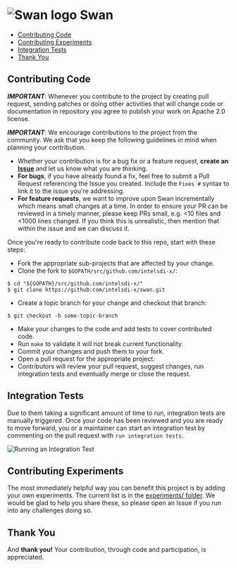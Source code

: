 # ![Swan logo](/images/swan-logo-48.png) Swan

* [Contributing Code](#contributing-code)
* [Contributing Experiments](#contributing-experiments)
* [Integration Tests](#integration-tests)
* [Thank You](#thank-you)

## Contributing Code
**_IMPORTANT_**: Whenever you contribute to the project by creating pull request, sending patches or doing other activities that will change code or documentation in repository you agree to publish your work on Apache 2.0 license.

**_IMPORTANT_**: We encourage contributions to the project from the community. We ask that you keep the following guidelines in mind when planning your contribution.

* Whether your contribution is for a bug fix or a feature request, **create an [Issue](https://github.com/intelsdi-x/swan/issues)** and let us know what you are thinking.
* **For bugs**, if you have already found a fix, feel free to submit a Pull Request referencing the Issue you created. Include the `Fixes #` syntax to link it to the issue you're addressing.
* **For feature requests**, we want to improve upon Swan incrementally which means small changes at a time. In order to ensure your PR can be reviewed in a timely manner, please keep PRs small, e.g. <10 files and <1000 lines changed. If you think this is unrealistic, then mention that within the issue and we can discuss it.

Once you're ready to contribute code back to this repo, start with these steps:

* Fork the appropriate sub-projects that are affected by your change.
* Clone the fork to `$GOPATH/src/github.com/intelsdi-x/`:

```
$ cd "${GOPATH}/src/github.com/intelsdi-x/"
$ git clone https://github.com/intelsdi-x/swan.git
```

* Create a topic branch for your change and checkout that branch:

```
$ git checkout -b some-topic-branch
```

* Make your changes to the code and add tests to cover contributed code.
* Run `make` to validate it will not break current functionality.
* Commit your changes and push them to your fork.
* Open a pull request for the appropriate project.
* Contributors will review your pull request, suggest changes, run integration tests and eventually merge or close the request.

## Integration Tests

Due to them taking a significant amount of time to run, integration tests are manually triggered. Once your code has been reviewed and you are ready to move forward, you or a maintainer can start an integration test by commenting on the pull request with `run integration tests`.

![Running an Integration Test](https://cloud.githubusercontent.com/assets/1744971/25538578/24197b8a-2bf8-11e7-90c1-05e76b45ce77.png)

## Contributing Experiments
The most immediately helpful way you can benefit this project is by adding your own experiments. The current list is in the [experiments/ folder](/experiments/). We would be glad to help you share these, so please open an Issue if you run into any challenges doing so.

## Thank You
And **thank you!** Your contribution, through code and participation, is appreciated.

